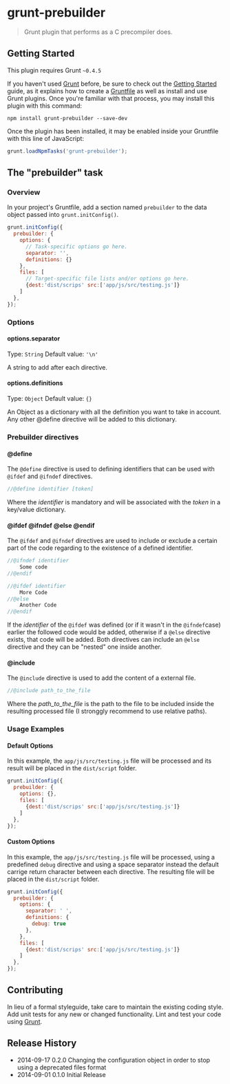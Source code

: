 # grunt-prebuilder

> Grunt plugin that performs as a C precompiler does.

## Getting Started
This plugin requires Grunt `~0.4.5`

If you haven't used [Grunt](http://gruntjs.com/) before, be sure to check out the [Getting Started](http://gruntjs.com/getting-started) guide, as it explains how to create a [Gruntfile](http://gruntjs.com/sample-gruntfile) as well as install and use Grunt plugins. Once you're familiar with that process, you may install this plugin with this command:

```shell
npm install grunt-prebuilder --save-dev
```

Once the plugin has been installed, it may be enabled inside your Gruntfile with this line of JavaScript:

```js
grunt.loadNpmTasks('grunt-prebuilder');
```

## The "prebuilder" task

### Overview
In your project's Gruntfile, add a section named `prebuilder` to the data object passed into `grunt.initConfig()`.

```js
grunt.initConfig({
  prebuilder: {
    options: {
      // Task-specific options go here.
      separator: '',
      definitions: {}
    },
    files: [
      // Target-specific file lists and/or options go here.
      {dest:'dist/scrips' src:['app/js/src/testing.js']}
    ]
  },
});
```

### Options

#### options.separator
Type: `String`
Default value: `'\n'`

A string to add after each directive.

#### options.definitions
Type: `Object`
Default value: `{}`

An Object as a dictionary with all the definition you want to take in account. Any other @define directive will be added to this dictionary.

### Prebuilder directives

#### @define
The `@define` directive is used to defining identifiers that can be used with `@ifdef` and `@ifndef` directives.
```js
//@define identifier [token]
```
Where the *identifier* is mandatory and will be associated with the *token* in a key/value dictionary.

#### @ifdef @ifndef @else @endif
The `@ifdef` and `@ifndef` directives are used to include or exclude a certain part of the code regarding to the existence of a defined identifier.

```js
//@ifndef identifier
    Some code
//@endif

//@ifdef identifier
    More Code
//@else
    Another Code
//@endif
```
If the *identifier* of the `@ifdef` was defined (or if it wasn't in the `@ifndef`case) earlier the followed code would be added, otherwise if a `@else` directive exists, that code will be added. Both directives can include an `@else` directive and they can be "nested" one inside another.

#### @include
The `@include` directive is used to add the content of a external file.
```js
//@include path_to_the_file
```
Where the *path_to_the_file* is the path to the file to be included inside the resulting processed file (I stronggly recommend to use relative paths).

### Usage Examples

#### Default Options
In this example, the `app/js/src/testing.js` file will be processed and its result will be placed in the `dist/script` folder.

```js
grunt.initConfig({
  prebuilder: {
    options: {},
    files: [
      {dest:'dist/scrips' src:['app/js/src/testing.js']}
    ]
  },
});
```

#### Custom Options
In this example, the `app/js/src/testing.js` file will be processed, using a predefined `debug` directive and using a space separator instead the default carrige return character between each directive. The resulting file will be placed in the `dist/script` folder.

```js
grunt.initConfig({
  prebuilder: {
    options: {
      separator: ' ',
      definitions: {
        debug: true
      },
    },
    files: [
      {dest:'dist/scrips' src:['app/js/src/testing.js']}
    ]
  },
});
```

## Contributing
In lieu of a formal styleguide, take care to maintain the existing coding style. Add unit tests for any new or changed functionality. Lint and test your code using [Grunt](http://gruntjs.com/).

## Release History
* 2014-09-17    0.2.0    Changing the configuration object in order to stop using a deprecated files format
* 2014-09-01    0.1.0    Initial Release
